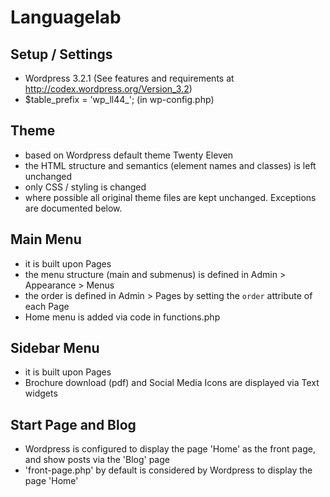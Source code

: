 # Languagelab

## Setup / Settings

- Wordpress 3.2.1 (See features and requirements at http://codex.wordpress.org/Version_3.2)
- $table_prefix  = 'wp_ll44_';  (in wp-config.php)

## Theme

- based on Wordpress default theme Twenty Eleven
- the HTML structure and semantics (element names and classes) is left unchanged
- only CSS / styling is changed
- where possible all original theme files are kept unchanged. Exceptions are documented below.


## Main Menu

- it is built upon Pages
- the menu structure (main and submenus) is defined in Admin > Appearance > Menus
- the order is defined in Admin > Pages by setting the `order` attribute of each Page
- Home menu is added via code in functions.php


## Sidebar Menu

- it is built upon Pages
- Brochure download (pdf) and Social Media Icons are displayed via Text widgets


## Start Page and Blog

- Wordpress is configured to display the page 'Home' as the front page, and show posts via the 'Blog' page
- 'front-page.php' by default is considered by Wordpress to display the page 'Home'
